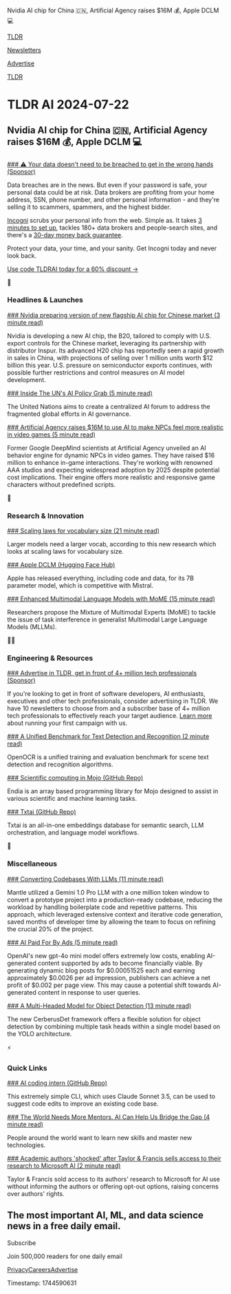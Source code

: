 Nvidia AI chip for China 🇨🇳, Artificial Agency raises $16M 💰, Apple DCLM 💻

[TLDR](/)

[Newsletters](/newsletters)

[Advertise](https://advertise.tldr.tech/)

[TLDR](/)

# TLDR AI 2024-07-22

## Nvidia AI chip for China 🇨🇳, Artificial Agency raises $16M 💰, Apple DCLM 💻

### 

[### ⚠️ Your data doesn't need to be breached to get in the wrong hands (Sponsor)](https://get.incogni.io/aff_c?offer_id=1151&amp;aff_id=16286&amp;url_id=1880)

Data breaches are in the news. But even if your password is safe, your personal data could be at risk. Data brokers are profiting from your home address, SSN, phone number, and other personal information - and they're selling it to scammers, spammers, and the highest bidder.

[Incogni](https://get.incogni.io/aff_c?offer_id=1151&aff_id=16286&url_id=1880) scrubs your personal info from the web. Simple as. It takes [3 minutes to set up](https://get.incogni.io/aff_c?offer_id=1151&aff_id=16286&url_id=1880), tackles 180+ data brokers and people-search sites, and there's a [30-day money back guarantee](https://get.incogni.io/aff_c?offer_id=1151&aff_id=16286&url_id=1880).

Protect your data, your time, and your sanity. Get Incogni today and never look back.

[Use code TLDRAI today for a 60% discount →](https://get.incogni.io/aff_c?offer_id=1151&aff_id=16286&url_id=1880)

🚀

### Headlines & Launches

[### Nvidia preparing version of new flagship AI chip for Chinese market (3 minute read)](https://www.reuters.com/technology/nvidia-preparing-version-new-flaghip-ai-chip-chinese-market-sources-say-2024-07-22/?utm_source=tldrai)

Nvidia is developing a new AI chip, the B20, tailored to comply with U.S. export controls for the Chinese market, leveraging its partnership with distributor Inspur. Its advanced H20 chip has reportedly seen a rapid growth in sales in China, with projections of selling over 1 million units worth $12 billion this year. U.S. pressure on semiconductor exports continues, with possible further restrictions and control measures on AI model development.

[### Inside The UN's AI Policy Grab (5 minute read)](https://www.politico.eu/article/united-nations-artificial-intelligence-policy-report-carme-artigas-paolo-benanti-mira-murati/?utm_source=tldrai)

The United Nations aims to create a centralized AI forum to address the fragmented global efforts in AI governance.

[### Artificial Agency raises $16M to use AI to make NPCs feel more realistic in video games (5 minute read)](https://techcrunch.com/2024/07/18/artificial-agency-raises-video-game-npcs-ai/?utm_source=tldrai)

Former Google DeepMind scientists at Artificial Agency unveiled an AI behavior engine for dynamic NPCs in video games. They have raised $16 million to enhance in-game interactions. They're working with renowned AAA studios and expecting widespread adoption by 2025 despite potential cost implications. Their engine offers more realistic and responsive game characters without predefined scripts.

🧠

### Research & Innovation

[### Scaling laws for vocabulary size (21 minute read)](https://arxiv.org/abs/2407.13623?utm_source=tldrai)

Larger models need a larger vocab, according to this new research which looks at scaling laws for vocabulary size.

[### Apple DCLM (Hugging Face Hub)](https://huggingface.co/apple/DCLM-7B?utm_source=tldrai)

Apple has released everything, including code and data, for its 7B parameter model, which is competitive with Mistral.

[### Enhanced Multimodal Language Models with MoME (15 minute read)](https://arxiv.org/abs/2407.12709v1?utm_source=tldrai)

Researchers propose the Mixture of Multimodal Experts (MoME) to tackle the issue of task interference in generalist Multimodal Large Language Models (MLLMs).

👨‍💻

### Engineering & Resources

[### Advertise in TLDR, get in front of 4+ million tech professionals (Sponsor)](https://advertise.tldr.tech/?utm_source=tldrai&amp;utm_medium=newsletter&amp;utm_campaign=secondary07222024)

If you're looking to get in front of software developers, AI enthusiasts, executives and other tech professionals, consider advertising in TLDR. We have 10 newsletters to choose from and a subscriber base of 4+ million tech professionals to effectively reach your target audience. [Learn more](https://advertise.tldr.tech/?utm_source=tldrai&utm_medium=newsletter&utm_campaign=secondary07222024) about running your first campaign with us.

[### A Unified Benchmark for Text Detection and Recognition (2 minute read)](https://github.com/topdu/openocr?utm_source=tldrai)

OpenOCR is a unified training and evaluation benchmark for scene text detection and recognition algorithms.

[### Scientific computing in Mojo (GitHub Repo)](https://github.com/endia-org/Endia?utm_source=tldrai)

Endia is an array based programming library for Mojo designed to assist in various scientific and machine learning tasks.

[### Txtai (GitHub Repo)](https://neuml.github.io/txtai/?utm_source=tldrai)

Txtai is an all-in-one embeddings database for semantic search, LLM orchestration, and language model workflows.

🎁

### Miscellaneous

[### Converting Codebases With LLMs (11 minute read)](https://blog.withmantle.com/code-conversion-using-ai/?utm_source=tldrai)

Mantle utilized a Gemini 1.0 Pro LLM with a one million token window to convert a prototype project into a production-ready codebase, reducing the workload by handling boilerplate code and repetitive patterns. This approach, which leveraged extensive context and iterative code generation, saved months of developer time by allowing the team to focus on refining the crucial 20% of the project.

[### AI Paid For By Ads (5 minute read)](https://batchmon.com/blog/ai-cheaper-than-ads/?utm_source=tldrai)

OpenAI's new gpt-4o mini model offers extremely low costs, enabling AI-generated content supported by ads to become financially viable. By generating dynamic blog posts for $0.00051525 each and earning approximately $0.0026 per ad impression, publishers can achieve a net profit of $0.002 per page view. This may cause a potential shift towards AI-generated content in response to user queries.

[### A Multi-Headed Model for Object Detection (13 minute read)](https://arxiv.org/abs/2407.12632v1?utm_source=tldrai)

The new CerberusDet framework offers a flexible solution for object detection by combining multiple task heads within a single model based on the YOLO architecture.

⚡️

### Quick Links

[### AI coding intern (GitHub Repo)](https://github.com/hrishioa/mandark?utm_source=tldrai)

This extremely simple CLI, which uses Claude Sonnet 3.5, can be used to suggest code edits to improve an existing code base.

[### The World Needs More Mentors. AI Can Help Us Bridge the Gap (4 minute read)](https://www.globenewswire.com/news-release/2024/07/17/2914614/0/en/Workera-Launches-New-Free-Skill-Assessments-for-Individuals-to-Verify-and-Benchmark-AI-Skills.html?utm_source=tldrai)

People around the world want to learn new skills and master new technologies.

[### Academic authors 'shocked' after Taylor & Francis sells access to their research to Microsoft AI (2 minute read)](https://www.thebookseller.com/news/academic-authors-shocked-after-taylor--francis-sells-access-to-their-research-to-microsoft-ai?utm_source=tldrai)

Taylor & Francis sold access to its authors' research to Microsoft for AI use without informing the authors or offering opt-out options, raising concerns over authors' rights.

## The most important AI, ML, and data science news in a free daily email.

Subscribe

Join 500,000 readers for one daily email

[Privacy](/privacy)[Careers](https://jobs.ashbyhq.com/tldr.tech)[Advertise](/ai/advertise)

Timestamp: 1744590631